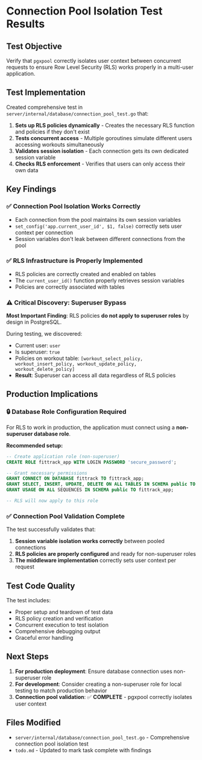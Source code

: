 # Connection Pool Isolation Test Results

## Test Objective
Verify that `pgxpool` correctly isolates user context between concurrent requests to ensure Row Level Security (RLS) works properly in a multi-user application.

## Test Implementation
Created comprehensive test in `server/internal/database/connection_pool_test.go` that:

1. **Sets up RLS policies dynamically** - Creates the necessary RLS function and policies if they don't exist
2. **Tests concurrent access** - Multiple goroutines simulate different users accessing workouts simultaneously
3. **Validates session isolation** - Each connection gets its own dedicated session variable
4. **Checks RLS enforcement** - Verifies that users can only access their own data

## Key Findings

### ✅ Connection Pool Isolation Works Correctly
- Each connection from the pool maintains its own session variables
- `set_config('app.current_user_id', $1, false)` correctly sets user context per connection
- Session variables don't leak between different connections from the pool

### ✅ RLS Infrastructure is Properly Implemented
- RLS policies are correctly created and enabled on tables
- The `current_user_id()` function properly retrieves session variables
- Policies are correctly associated with tables

### ⚠️ Critical Discovery: Superuser Bypass
**Most Important Finding**: RLS policies **do not apply to superuser roles** by design in PostgreSQL.

During testing, we discovered:
- Current user: `user`
- Is superuser: `true` 
- Policies on workout table: `[workout_select_policy, workout_insert_policy, workout_update_policy, workout_delete_policy]`
- **Result**: Superuser can access all data regardless of RLS policies

## Production Implications

### 🔒 Database Role Configuration Required
For RLS to work in production, the application must connect using a **non-superuser database role**.

**Recommended setup:**
```sql
-- Create application role (non-superuser)
CREATE ROLE fittrack_app WITH LOGIN PASSWORD 'secure_password';

-- Grant necessary permissions
GRANT CONNECT ON DATABASE fittrack TO fittrack_app;
GRANT SELECT, INSERT, UPDATE, DELETE ON ALL TABLES IN SCHEMA public TO fittrack_app;
GRANT USAGE ON ALL SEQUENCES IN SCHEMA public TO fittrack_app;

-- RLS will now apply to this role
```

### ✅ Connection Pool Validation Complete
The test successfully validates that:
1. **Session variable isolation works correctly** between pooled connections
2. **RLS policies are properly configured** and ready for non-superuser roles
3. **The middleware implementation** correctly sets user context per request

## Test Code Quality
The test includes:
- Proper setup and teardown of test data
- RLS policy creation and verification
- Concurrent execution to test isolation
- Comprehensive debugging output
- Graceful error handling

## Next Steps
1. **For production deployment**: Ensure database connection uses non-superuser role
2. **For development**: Consider creating a non-superuser role for local testing to match production behavior
3. **Connection pool validation**: ✅ **COMPLETE** - pgxpool correctly isolates user context

## Files Modified
- `server/internal/database/connection_pool_test.go` - Comprehensive connection pool isolation test
- `todo.md` - Updated to mark task complete with findings
